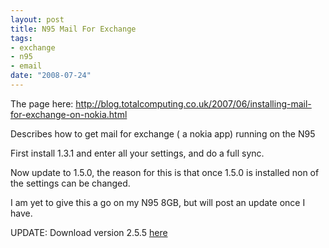 ```yaml
--- 
layout: post
title: N95 Mail For Exchange
tags: 
- exchange
- n95
- email
date: "2008-07-24"
---
```

The page here: <a href="http://blog.totalcomputing.co.uk/2007/06/installing-mail-for-exchange-on-nokia.html">http://blog.totalcomputing.co.uk/2007/06/installing-mail-for-exchange-on-nokia.html</a>

Describes how to get mail for exchange ( a nokia app) running on the N95

First install 1.3.1 and enter all your settings, and do a full sync.

Now update to 1.5.0, the reason for this is that once 1.5.0 is installed non of the settings can be changed.

I am yet to give this a go on my N95 8GB, but will post an update once I have.

UPDATE: Download version 2.5.5 <a href="http://www.businesssoftware.nokia.com/mail_for_exchange_downloads.php">here</a>
